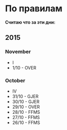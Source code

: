 # По правилам

**Считаю что за эти дни:**<br>

## 2015

### November

* I
 * 1/10 - OVER

### October 

* IV
 * 31/10 - GJER
 * 30/10 - GJER
 * 29/10 - OVER
 * 28/10 - FFMS
 * 27/10 - FFMS
 * 26/10 - FFMS
